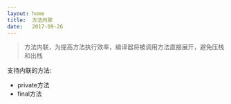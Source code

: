 ```yaml
---
layout: home
title:  方法内联
date:   2017-09-26
---
```


> 方法内联，为提高方法执行效率，编译器将被调用方法直接展开，避免压栈和出栈

支持内联的方法:

* private方法
* final方法
